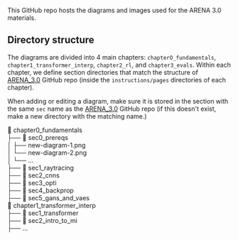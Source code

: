 This GitHub repo hosts the diagrams and images used for the ARENA 3.0 materials.

## Directory structure

The diagrams are divided into 4 main chapters: `chapterO_fundamentals`, `chapter1_transformer_interp`, `chapter2_rl`, and `chapter3_evals`. Within each chapter, we define section directories that match the structure of [ARENA_3.0](https://github.com/callummcdougall/ARENA_3.0) GitHub repo (inside the `instructions/pages` directories of each chapter). 

When adding or editing a diagram, make sure it is stored in the section with the same `sec` name as the [ARENA_3.0](https://github.com/callummcdougall/ARENA_3.0) GitHub repo (if this doesn't exist, make a new directory with the matching name.)

📁 chapter0_fundamentals  
  ├── 📁 sec0_prereqs  
  │  ├── new-diagram-1.png  
  │  └── new-diagram-2.png  
  │  └── ...  
  ├── 📁 sec1_raytracing  
  ├── 📁 sec2_cnns  
  ├── 📁 sec3_opti  
  ├── 📁 sec4_backprop  
  ├── 📁 sec5_gans_and_vaes   
📁 chapter1_transformer_interp  
  ├── 📁 sec1_transformer  
  ├── 📁 sec2_intro_to_mi  
  ├── ...  